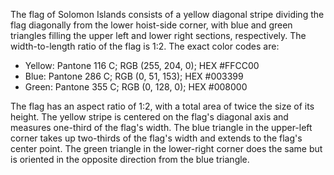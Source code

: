 The flag of Solomon Islands consists of a yellow diagonal stripe dividing the flag diagonally from the lower hoist-side corner, with blue and green triangles filling the upper left and lower right sections, respectively. The width-to-length ratio of the flag is 1:2. The exact color codes are:

- Yellow: Pantone 116 C; RGB (255, 204, 0); HEX #FFCC00
- Blue: Pantone 286 C; RGB (0, 51, 153); HEX #003399
- Green: Pantone 355 C; RGB (0, 128, 0); HEX #008000

The flag has an aspect ratio of 1:2, with a total area of twice the size of its height. The yellow stripe is centered on the flag's diagonal axis and measures one-third of the flag's width. The blue triangle in the upper-left corner takes up two-thirds of the flag's width and extends to the flag's center point. The green triangle in the lower-right corner does the same but is oriented in the opposite direction from the blue triangle.